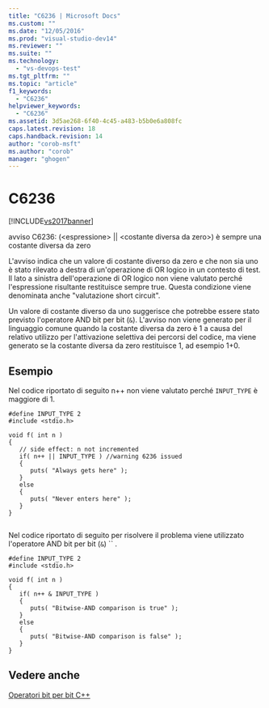```yaml
---
title: "C6236 | Microsoft Docs"
ms.custom: ""
ms.date: "12/05/2016"
ms.prod: "visual-studio-dev14"
ms.reviewer: ""
ms.suite: ""
ms.technology: 
  - "vs-devops-test"
ms.tgt_pltfrm: ""
ms.topic: "article"
f1_keywords: 
  - "C6236"
helpviewer_keywords: 
  - "C6236"
ms.assetid: 3d5ae268-6f40-4c45-a483-b5b0e6a808fc
caps.latest.revision: 18
caps.handback.revision: 14
author: "corob-msft"
ms.author: "corob"
manager: "ghogen"
---
```

# C6236
[!INCLUDE[vs2017banner](../code-quality/includes/vs2017banner.md)]

avviso C6236: \(\<espressione\> &#124;&#124; \<costante diversa da zero\>\) è sempre una costante diversa da zero  
  
 L'avviso indica che un valore di costante diverso da zero e che non sia uno è stato rilevato a destra di un'operazione di OR logico in un contesto di test.  Il lato a sinistra dell'operazione di OR logico non viene valutato perché l'espressione risultante restituisce sempre true.  Questa condizione viene denominata anche "valutazione short circuit".  
  
 Un valore di costante diverso da uno suggerisce che potrebbe essere stato previsto l'operatore AND bit per bit \(`&`\).  L'avviso non viene generato per il linguaggio comune quando la costante diversa da zero è 1 a causa del relativo utilizzo per l'attivazione selettiva dei percorsi del codice, ma viene generato se la costante diversa da zero restituisce 1, ad esempio 1\+0.  
  
## Esempio  
 Nel codice riportato di seguito n\+\+ non viene valutato perché `INPUT_TYPE` è maggiore di 1.  
  
```  
#define INPUT_TYPE 2  
#include <stdio.h>  
  
void f( int n )  
{  
   // side effect: n not incremented  
   if( n++ || INPUT_TYPE ) //warning 6236 issued  
   {  
      puts( "Always gets here" );  
   }  
   else  
   {  
      puts( "Never enters here" );  
   }  
}  
  
```  
  
 Nel codice riportato di seguito per risolvere il problema viene utilizzato l'operatore AND bit per bit \(`&`\) `` .  
  
```  
#define INPUT_TYPE 2  
#include <stdio.h>  
  
void f( int n )  
{  
   if( n++ & INPUT_TYPE )  
   {  
      puts( "Bitwise-AND comparison is true" );  
   }  
   else  
   {  
      puts( "Bitwise-AND comparison is false" );  
   }  
}  
```  
  
## Vedere anche  
 [Operatori bit per bit C\+\+](http://go.microsoft.com/fwlink/?LinkId=181162)